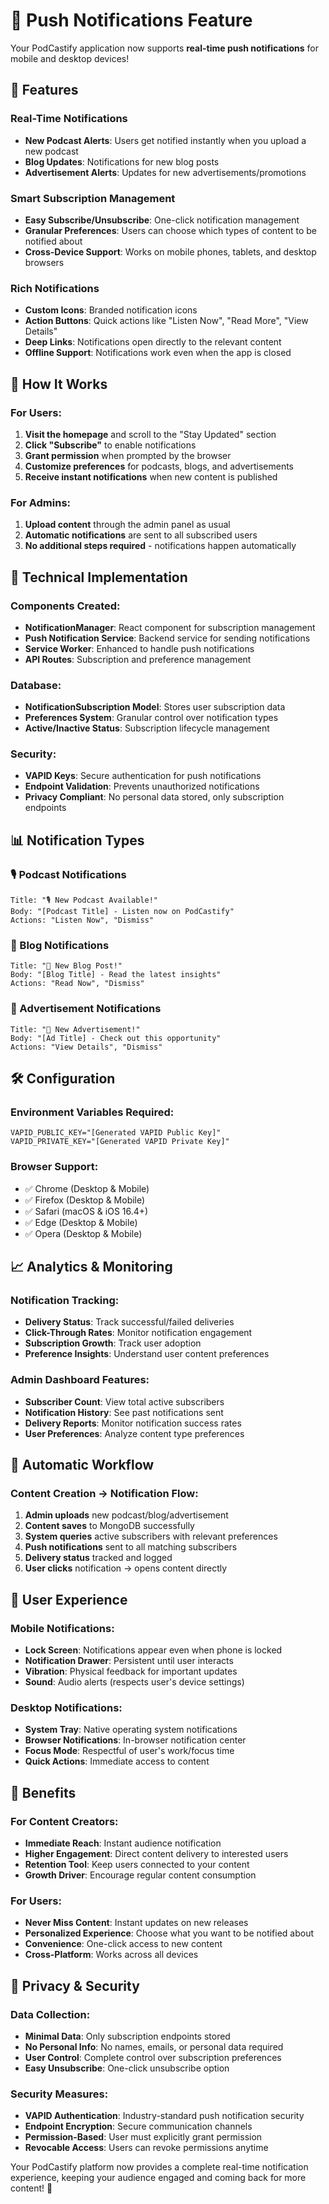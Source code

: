 # 🔔 Push Notifications Feature

Your PodCastify application now supports **real-time push notifications** for mobile and desktop devices!

## 🚀 Features

### **Real-Time Notifications**

- **New Podcast Alerts**: Users get notified instantly when you upload a new podcast
- **Blog Updates**: Notifications for new blog posts
- **Advertisement Alerts**: Updates for new advertisements/promotions

### **Smart Subscription Management**

- **Easy Subscribe/Unsubscribe**: One-click notification management
- **Granular Preferences**: Users can choose which types of content to be notified about
- **Cross-Device Support**: Works on mobile phones, tablets, and desktop browsers

### **Rich Notifications**

- **Custom Icons**: Branded notification icons
- **Action Buttons**: Quick actions like "Listen Now", "Read More", "View Details"
- **Deep Links**: Notifications open directly to the relevant content
- **Offline Support**: Notifications work even when the app is closed

## 📱 How It Works

### **For Users:**

1. **Visit the homepage** and scroll to the "Stay Updated" section
2. **Click "Subscribe"** to enable notifications
3. **Grant permission** when prompted by the browser
4. **Customize preferences** for podcasts, blogs, and advertisements
5. **Receive instant notifications** when new content is published

### **For Admins:**

1. **Upload content** through the admin panel as usual
2. **Automatic notifications** are sent to all subscribed users
3. **No additional steps required** - notifications happen automatically

## 🔧 Technical Implementation

### **Components Created:**

- **NotificationManager**: React component for subscription management
- **Push Notification Service**: Backend service for sending notifications
- **Service Worker**: Enhanced to handle push notifications
- **API Routes**: Subscription and preference management

### **Database:**

- **NotificationSubscription Model**: Stores user subscription data
- **Preferences System**: Granular control over notification types
- **Active/Inactive Status**: Subscription lifecycle management

### **Security:**

- **VAPID Keys**: Secure authentication for push notifications
- **Endpoint Validation**: Prevents unauthorized notifications
- **Privacy Compliant**: No personal data stored, only subscription endpoints

## 📊 Notification Types

### **🎙️ Podcast Notifications**

```
Title: "🎙️ New Podcast Available!"
Body: "[Podcast Title] - Listen now on PodCastify"
Actions: "Listen Now", "Dismiss"
```

### **📝 Blog Notifications**

```
Title: "📝 New Blog Post!"
Body: "[Blog Title] - Read the latest insights"
Actions: "Read Now", "Dismiss"
```

### **📢 Advertisement Notifications**

```
Title: "📢 New Advertisement!"
Body: "[Ad Title] - Check out this opportunity"
Actions: "View Details", "Dismiss"
```

## 🛠 Configuration

### **Environment Variables Required:**

```env
VAPID_PUBLIC_KEY="[Generated VAPID Public Key]"
VAPID_PRIVATE_KEY="[Generated VAPID Private Key]"
```

### **Browser Support:**

- ✅ Chrome (Desktop & Mobile)
- ✅ Firefox (Desktop & Mobile)
- ✅ Safari (macOS & iOS 16.4+)
- ✅ Edge (Desktop & Mobile)
- ✅ Opera (Desktop & Mobile)

## 📈 Analytics & Monitoring

### **Notification Tracking:**

- **Delivery Status**: Track successful/failed deliveries
- **Click-Through Rates**: Monitor notification engagement
- **Subscription Growth**: Track user adoption
- **Preference Insights**: Understand user content preferences

### **Admin Dashboard Features:**

- **Subscriber Count**: View total active subscribers
- **Notification History**: See past notifications sent
- **Delivery Reports**: Monitor notification success rates
- **User Preferences**: Analyze content type preferences

## 🔄 Automatic Workflow

### **Content Creation → Notification Flow:**

1. **Admin uploads** new podcast/blog/advertisement
2. **Content saves** to MongoDB successfully
3. **System queries** active subscribers with relevant preferences
4. **Push notifications** sent to all matching subscribers
5. **Delivery status** tracked and logged
6. **User clicks** notification → opens content directly

## 📲 User Experience

### **Mobile Notifications:**

- **Lock Screen**: Notifications appear even when phone is locked
- **Notification Drawer**: Persistent until user interacts
- **Vibration**: Physical feedback for important updates
- **Sound**: Audio alerts (respects user's device settings)

### **Desktop Notifications:**

- **System Tray**: Native operating system notifications
- **Browser Notifications**: In-browser notification center
- **Focus Mode**: Respectful of user's work/focus time
- **Quick Actions**: Immediate access to content

## 🎯 Benefits

### **For Content Creators:**

- **Immediate Reach**: Instant audience notification
- **Higher Engagement**: Direct content delivery to interested users
- **Retention Tool**: Keep users connected to your content
- **Growth Driver**: Encourage regular content consumption

### **For Users:**

- **Never Miss Content**: Instant updates on new releases
- **Personalized Experience**: Choose what you want to be notified about
- **Convenience**: One-click access to new content
- **Cross-Platform**: Works across all devices

## 🔐 Privacy & Security

### **Data Collection:**

- **Minimal Data**: Only subscription endpoints stored
- **No Personal Info**: No names, emails, or personal data required
- **User Control**: Complete control over subscription preferences
- **Easy Unsubscribe**: One-click unsubscribe option

### **Security Measures:**

- **VAPID Authentication**: Industry-standard push notification security
- **Endpoint Encryption**: Secure communication channels
- **Permission-Based**: User must explicitly grant permission
- **Revocable Access**: Users can revoke permissions anytime

Your PodCastify platform now provides a complete real-time notification experience, keeping your audience engaged and coming back for more content! 🎉
